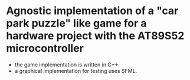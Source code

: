 # Agnostic implementation of a "car park puzzle" like game for a hardware project with the AT89S52 microcontroller

- the game implementation is written in C++
- a graphical implementation for testing uses SFML.